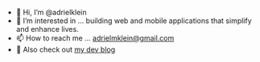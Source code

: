 - 👋 Hi, I’m @adrielklein
- 👀 I’m interested in ... building web and mobile applications that simplify and enhance lives.
- 📫 How to reach me ... adrielmklein@gmail.com
- 🦍 Also check out [my dev blog](https://adrielklein.github.io/)

<!---
adrielklein/adrielklein is a ✨ special ✨ repository because its `README.md` (this file) appears on your GitHub profile.
You can click the Preview link to take a look at your changes.
--->
